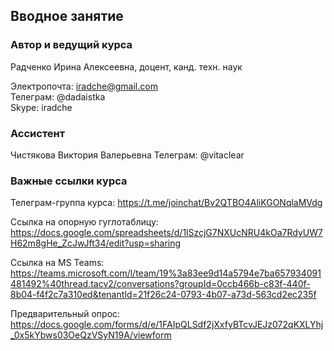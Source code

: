 ## Вводное занятие

### Автор и ведущий курса
Радченко Ирина Алексеевна, доцент, канд. техн. наук    
  
Электропочта: iradche@gmail.com      
Телеграм: @dadaistka      
Skype: iradche   

### Ассистент
Чистякова Виктория Валерьевна
Телеграм: @vitaclear

### Важные ссылки курса
Телеграм-группа курса: https://t.me/joinchat/Bv2QTBO4AliKGONqlaMVdg     
      
Ссылка на опорную гуглотаблицу: https://docs.google.com/spreadsheets/d/1lSzcjG7NXUcNRU4kOa7RdyUW7H62m8gHe_ZcJwJft34/edit?usp=sharing      
       
Ссылка на MS Teams: https://teams.microsoft.com/l/team/19%3a83ee9d14a5794e7ba657934091481492%40thread.tacv2/conversations?groupId=0ccb466b-c83f-440f-8b04-f4f2c7a310ed&tenantId=21f26c24-0793-4b07-a73d-563cd2ec235f       
          
Предварительный опрос: https://docs.google.com/forms/d/e/1FAIpQLSdf2jXxfyBTcvJEJz072qKXLYhj_0x5kYbws03OeQzVSyN19A/viewform         





